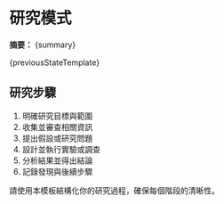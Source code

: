# 研究模式

**摘要：** {summary}

{previousStateTemplate}

## 研究步驟

1. 明確研究目標與範圍
2. 收集並審查相關資訊
3. 提出假設或研究問題
4. 設計並執行實驗或調查
5. 分析結果並得出結論
6. 記錄發現與後續步驟

請使用本模板結構化你的研究過程，確保每個階段的清晰性。 